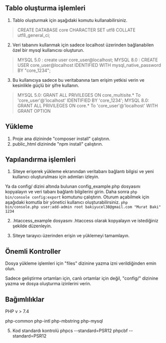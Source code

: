 ## Tablo oluşturma işlemleri

 1. Tablo oluşturmak için aşağıdaki komutu kullanabilirsiniz.

> CREATE DATABASE core CHARACTER SET utf8 COLLATE utf8_general_ci;

  2. Veri tabanını kullanmak için sadece localhost üzerinden bağlanabilen özel bir mysql kullanıcısı oluşturun.
    
   

> MYSQL 5.0 : create user core_user@localhost;
> MYSQL 8.0 : CREATE USER core_user@localhost IDENTIFIED WITH mysql_native_password BY "core_1234";

    
      
    
  3. Bu kullanıcıya sadece bu veritabanına tam erişim yetkisi verin ve kesinlikle güçlü bir şifre kullanın.
    
    

> MYSQL 5.0: GRANT ALL PRIVILEGES ON core_multisite.* To 'core_user'@'localhost' IDENTIFIED BY  'core_1234';
> MYSQL 8.0: GRANT ALL PRIVILEGES ON core.* To 'core_user'@'localhost' WITH GRANT OPTION

  ## Yükleme
  
   1. Proje ana dizininde "composer install" çalıştırın.
   2. public_html dizininde "npm install" çalıştırın.
      
  ## Yapılandırma işlemleri
   1. Siteye erişerek yükleme ekranından veritabanı bağlantı bilgisi ve yeni kullanıcı oluşturulması için adımları izleyin.
   
   Ya da config/ dizini altında bulunan config_example.php dosyasını kopyalayın ve veri tabanı bağlantı bilgilerini girin.
   Daha sonra `php bin/console config:export` komutunu çalıştırın.
   Oturum açabilmek için aşağıdaki komutla bir yönetici kullanıcı oluşturabilirsiniz.
  `php bin/console.php user:add-admin root bakiyucel38@gmail.com "Murat Baki" 1234`
    
   2. .htaccess_example dosyasını .htaccess olarak kopyalayın ve istediğiniz şekilde düzenleyin.

    
   4. Siteye tarayıcı üzerinden erişin ve yüklemeyi tamamlayın.
   
     
   ## Önemli Kontroller
   Dosya yükleme işlemleri için "files" dizinine yazma izni
   verildiğinden emin olun.
   
   Sadece geliştirme ortamları için, canlı ortamlar için değil,
   "config/" dizinine yazma ve dosya
   oluşturma izinlerini verin.

  ## Bağımlılıklar
  PHP v > 7.4

  php-common
  php-intl
  php-mbstring
  php-mysql

   5. Kod standardı kontrolü
  phpcs --standard=PSR12 <file>
  phpcbf --standard=PSR12 <file>